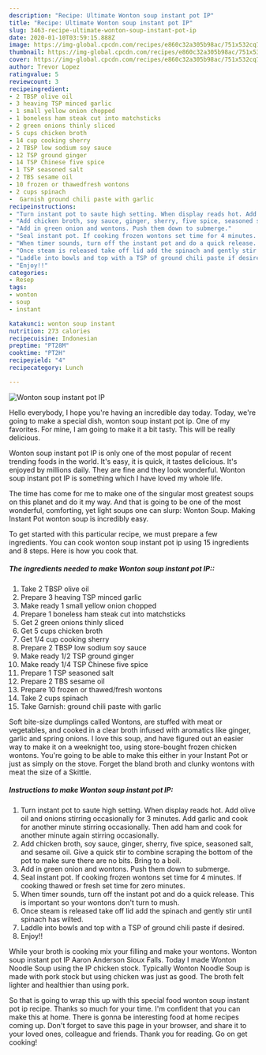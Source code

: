 ```yaml
---
description: "Recipe: Ultimate Wonton soup instant pot IP"
title: "Recipe: Ultimate Wonton soup instant pot IP"
slug: 3463-recipe-ultimate-wonton-soup-instant-pot-ip
date: 2020-01-10T03:59:15.888Z
image: https://img-global.cpcdn.com/recipes/e860c32a305b98ac/751x532cq70/wonton-soup-instant-pot-ip-recipe-main-photo.jpg
thumbnail: https://img-global.cpcdn.com/recipes/e860c32a305b98ac/751x532cq70/wonton-soup-instant-pot-ip-recipe-main-photo.jpg
cover: https://img-global.cpcdn.com/recipes/e860c32a305b98ac/751x532cq70/wonton-soup-instant-pot-ip-recipe-main-photo.jpg
author: Trevor Lopez
ratingvalue: 5
reviewcount: 3
recipeingredient:
- 2 TBSP olive oil
- 3 heaving TSP minced garlic
- 1 small yellow onion chopped
- 1 boneless ham steak cut into matchsticks
- 2 green onions thinly sliced
- 5 cups chicken broth
- 14 cup cooking sherry
- 2 TBSP low sodium soy sauce
- 12 TSP ground ginger
- 14 TSP Chinese five spice
- 1 TSP seasoned salt
- 2 TBS sesame oil
- 10 frozen or thawedfresh wontons
- 2 cups spinach
-  Garnish ground chili paste with garlic
recipeinstructions:
- "Turn instant pot to saute high setting. When display reads hot. Add olive oil and onions stirring occasionally for 3 minutes. Add garlic and cook for another minute stirring occasionally. Then add ham and cook for another minute again stirring occasionally."
- "Add chicken broth, soy sauce, ginger, sherry, five spice, seasoned salt, and sesame oil. Give a quick stir to combine scraping the bottom of the pot to make sure there are no bits. Bring to a boil."
- "Add in green onion and wontons. Push them down to submerge."
- "Seal instant pot. If cooking frozen wontons set time for 4 minutes. If cooking thawed or fresh set time for zero minutes."
- "When timer sounds, turn off the instant pot and do a quick release. This is important so your wontons don&#39;t turn to mush."
- "Once steam is released take off lid add the spinach and gently stir until spinach has wilted."
- "Laddle into bowls and top with a TSP of ground chili paste if desired."
- "Enjoy!!"
categories:
- Resep
tags:
- wonton
- soup
- instant

katakunci: wonton soup instant
nutrition: 273 calories
recipecuisine: Indonesian
preptime: "PT28M"
cooktime: "PT2H"
recipeyield: "4"
recipecategory: Lunch

---
```



![Wonton soup instant pot IP](https://img-global.cpcdn.com/recipes/e860c32a305b98ac/751x532cq70/wonton-soup-instant-pot-ip-recipe-main-photo.jpg)

Hello everybody, I hope you're having an incredible day today. Today, we're going to make a special dish, wonton soup instant pot ip. One of my favorites. For mine, I am going to make it a bit tasty. This will be really delicious.

Wonton soup instant pot IP is only one of the most popular of recent trending foods in the world. It's easy, it is quick, it tastes delicious. It's enjoyed by millions daily. They are fine and they look wonderful. Wonton soup instant pot IP is something which I have loved my whole life.

The time has come for me to make one of the singular most greatest soups on this planet and do it my way. And that is going to be one of the most wonderful, comforting, yet light soups one can slurp: Wonton Soup. Making Instant Pot wonton soup is incredibly easy.


To get started with this particular recipe, we must prepare a few ingredients. You can cook wonton soup instant pot ip using 15 ingredients and 8 steps. Here is how you cook that.

##### The ingredients needed to make Wonton soup instant pot IP::

1. Take 2 TBSP olive oil
1. Prepare 3 heaving TSP minced garlic
1. Make ready 1 small yellow onion chopped
1. Prepare 1 boneless ham steak cut into matchsticks
1. Get 2 green onions thinly sliced
1. Get 5 cups chicken broth
1. Get 1/4 cup cooking sherry
1. Prepare 2 TBSP low sodium soy sauce
1. Make ready 1/2 TSP ground ginger
1. Make ready 1/4 TSP Chinese five spice
1. Prepare 1 TSP seasoned salt
1. Prepare 2 TBS sesame oil
1. Prepare 10 frozen or thawed/fresh wontons
1. Take 2 cups spinach
1. Take  Garnish: ground chili paste with garlic


Soft bite-size dumplings called Wontons, are stuffed with meat or vegetables, and cooked in a clear broth infused with aromatics like ginger, garlic and spring onions. I love this soup, and have figured out an easier way to make it on a weeknight too, using store-bought frozen chicken wontons. You&#39;re going to be able to make this either in your Instant Pot or just as simply on the stove. Forget the bland broth and clunky wontons with meat the size of a Skittle. 

##### Instructions to make Wonton soup instant pot IP:

1. Turn instant pot to saute high setting. When display reads hot. Add olive oil and onions stirring occasionally for 3 minutes. Add garlic and cook for another minute stirring occasionally. Then add ham and cook for another minute again stirring occasionally.
1. Add chicken broth, soy sauce, ginger, sherry, five spice, seasoned salt, and sesame oil. Give a quick stir to combine scraping the bottom of the pot to make sure there are no bits. Bring to a boil.
1. Add in green onion and wontons. Push them down to submerge.
1. Seal instant pot. If cooking frozen wontons set time for 4 minutes. If cooking thawed or fresh set time for zero minutes.
1. When timer sounds, turn off the instant pot and do a quick release. This is important so your wontons don&#39;t turn to mush.
1. Once steam is released take off lid add the spinach and gently stir until spinach has wilted.
1. Laddle into bowls and top with a TSP of ground chili paste if desired.
1. Enjoy!!


While your broth is cooking mix your filling and make your wontons. Wonton soup instant pot IP Aaron Anderson Sioux Falls. Today I made Wonton Noodle Soup using the IP chicken stock. Typically Wonton Noodle Soup is made with pork stock but using chicken was just as good. The broth felt lighter and healthier than using pork. 

So that is going to wrap this up with this special food wonton soup instant pot ip recipe. Thanks so much for your time. I'm confident that you can make this at home. There is gonna be interesting food at home recipes coming up. Don't forget to save this page in your browser, and share it to your loved ones, colleague and friends. Thank you for reading. Go on get cooking!
